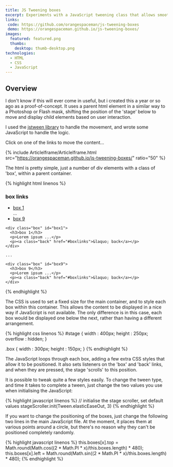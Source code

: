 ```yaml
---
title: JS Tweening boxes
excerpt: Experiments with a JavaScript tweening class that allows smooth scrolling of html elements
links:
 code: https://github.com/orangespaceman/js-tweening-boxes
 demo: https://orangespaceman.github.io/js-tweening-boxes/
images:
  featured: featured.png
  thumbs:
    desktop: thumb-desktop.png
technologies:
  - HTML
  - CSS
  - JavaScript
---
```


## Overview

I don't know if this will ever come in useful, but i created this a year or so ago as a proof-of-concept.  It uses a parent html element in a similar way to a Photoshop or Flash mask, shifting the position of the 'stage' below to move and display child elements based on user interaction.

I used the [jstween library](http://jstween.blogspot.com/) to handle the movement, and wrote some JavaScript to handle the logic.

Click on one of the links to move the content...

{% include ArticleIframe/ArticleIframe.html src="https://orangespaceman.github.io/js-tweening-boxes/" ratio="50" %}

The html is pretty simple, just a number of div elements with a class of 'box', within a parent container.

{% highlight html linenos %}
<div id="stagecontainer">
  <div id="stage">
    <div class="box" id="boxlinks">
      <h3>box links</h3>
      <ul>
        <li><a href="#box1">box 1</a></li>
          ...
        <li><a href="#box9">box 9</a></li>
      </ul>
    </div>

    <div class="box" id="box1">
      <h3>box 1</h3>
      <p>Lorem ipsum ...</p>
      <p><a class="back" href="#boxlinks">&laquo; back</a></p>
    </div>

    ...

    <div class="box" id="box9">
      <h3>box 9</h3>
      <p>Lorem ipsum ...</p>
      <p><a class="back" href="#boxlinks">&laquo; back</a></p>
    </div>
  </div>
</div>
{% endhighlight %}

The CSS is used to set a fixed size for the main container, and to style each box within this container.  This allows the content to be displayed in a nice way if JavaScript is not available.  The only difference is in this case, each box would be displayed one below the next, rather than having a different arrangement.

{% highlight css linenos %}
#stage {
    width : 400px;
    height : 250px;
    overflow : hidden;
}

.box {
    width : 300px;
    height : 150px;
}
{% endhighlight %}


The JavaScript loops through each box, adding a few extra CSS styles that allow it to be positioned.  It also sets listeners on the 'box' and 'back' links, and when they are pressed, the stage 'scrolls' to this position.

It is possible to tweak quite a few styles easily.  To change the tween type, and time it takes to complete a tween, just change the two values you use when initialising the JavaScript:

{% highlight javascript linenos %}
// initialise the stage scroller, set default values
stageScroller.init(Tween.elasticEaseOut, 3)
{% endhighlight %}

If you want to change the positioning of the boxes, just change the following two lines in the main JavaScript file.  At the moment, it places them at various points around a circle, but there's no reason why they can't be positioned completely randomly.

{% highlight javascript linenos %}
this.boxes[x].top = Math.round(Math.cos((2 * Math.PI * x)/this.boxes.length) * 480);
this.boxes[x].left = Math.round(Math.sin((2 * Math.PI * x)/this.boxes.length) * 480);
{% endhighlight %}

